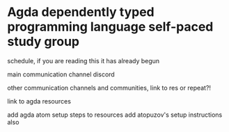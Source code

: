 # Agda dependently typed programming language self-paced study group

schedule, if you are reading this it has already begun

main communication channel discord

other communication channels and communities, link to res or repeat?!

link to agda resources

add agda atom setup steps to resources
add atopuzov's setup instructions also